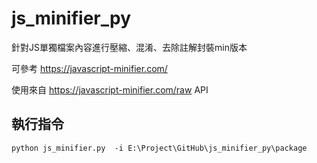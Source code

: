 # js_minifier_py
針對JS單獨檔案內容進行壓縮、混淆、去除註解封裝min版本

可參考
https://javascript-minifier.com/

使用來自 https://javascript-minifier.com/raw API

執行指令
--
```
python js_minifier.py  -i E:\Project\GitHub\js_minifier_py\package
```

